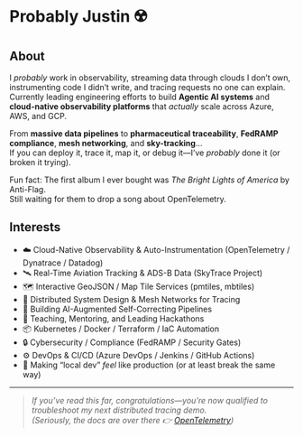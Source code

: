 # Probably Justin ☢️

## About
I *probably* work in observability, streaming data through clouds I don’t own, instrumenting code I didn’t write, and tracing requests no one can explain.  
Currently leading engineering efforts to build **Agentic AI systems** and **cloud-native observability platforms** that *actually* scale across Azure, AWS, and GCP.  

From **massive data pipelines** to **pharmaceutical traceability**, **FedRAMP compliance**, **mesh networking**, and **sky-tracking**…  
If you can deploy it, trace it, map it, or debug it—I’ve *probably* done it (or broken it trying).

Fun fact: The first album I ever bought was *The Bright Lights of America* by Anti-Flag.  
Still waiting for them to drop a song about OpenTelemetry.

## Interests
- ☁️ Cloud-Native Observability & Auto-Instrumentation (OpenTelemetry / Dynatrace / Datadog)
- 🛰️ Real-Time Aviation Tracking & ADS-B Data (SkyTrace Project)
- 🗺️ Interactive GeoJSON / Map Tile Services (pmtiles, mbtiles)
- 🧩 Distributed System Design & Mesh Networks for Tracing
- 🚀 Building AI-Augmented Self-Correcting Pipelines
- 🐛 Teaching, Mentoring, and Leading Hackathons
- 📦 Kubernetes / Docker / Terraform / IaC Automation
- 🔒 Cybersecurity / Compliance (FedRAMP / Security Gates)
- ⚙️ DevOps & CI/CD (Azure DevOps / Jenkins / GitHub Actions)
- 🎯 Making “local dev” *feel* like production (or at least break the same way)

---

> _If you’ve read this far, congratulations—you’re now qualified to troubleshoot my next distributed tracing demo._  
> _(Seriously, the docs are over there 👉 [OpenTelemetry](https://opentelemetry.io))_

